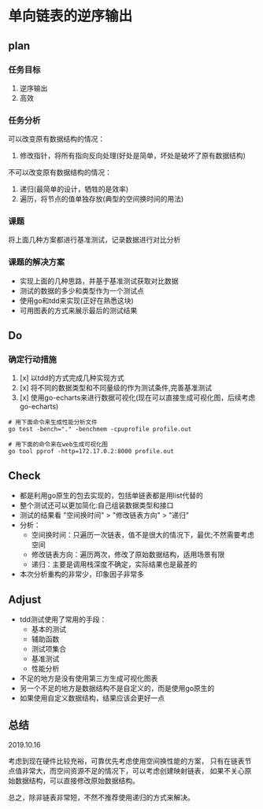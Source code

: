 # 单向链表的逆序输出

## plan

### 任务目标

1. 逆序输出
2. 高效

### 任务分析

可以改变原有数据结构的情况：

1. 修改指针，将所有指向反向处理(好处是简单，坏处是破坏了原有数据结构)

不可以改变原有数据结构的情况：

1. 递归(最简单的设计，牺牲的是效率)
2. 遍历，将节点的值单独存放(典型的空间换时间的用法)

### 课题

将上面几种方案都进行基准测试，记录数据进行对比分析

### 课题的解决方案

- 实现上面的几种思路，并基于基准测试获取对比数据
- 测试的数据的多少和类型作为一个测试点
- 使用go和tdd来实现(正好在熟悉这块)
- 可用图表的方式来展示最后的测试结果

## Do

### 确定行动措施

1. [x] 以tdd的方式完成几种实现方式
2. [x] 将不同的数据类型和不同量级的作为测试条件,完善基准测试
3. [x] 使用go-echarts来进行数据可视化(现在可以直接生成可视化图，后续考虑go-echarts)

```shell
# 用下面命令来生成性能分析文件
go test -bench="." -benchmem -cpuprofile profile.out

# 用下面的命令来在web生成可视化图
go tool pprof -http=172.17.0.2:8000 profile.out
```

## Check

- 都是利用go原生的包去实现的，包括单链表都是用list代替的
- 整个测试还可以更加简化:自己组装数据类型和接口
- 测试的结果看 "空间换时间" > "修改链表方向" > "递归"
- 分析：
  - 空间换时间：只遍历一次链表，值不是很大的情况下，最优;不然需要考虑空间
  - 修改链表方向：遍历两次，修改了原始数据结构，适用场景有限
  - 递归：主要是调用栈深度不确定，实际结果也是最差的
- 本次分析重构的非常少，印象因子非常多

## Adjust

- tdd测试使用了常用的手段：
  - 基本的测试
  - 辅助函数
  - 测试项集合
  - 基准测试
  - 性能分析
- 不足的地方是没有使用第三方生成可视化图表
- 另一个不足的地方是数据结构不是自定义的，而是使用go原生的
- 如果使用自定义数据结构，结果应该会更好一点

## 总结

2019.10.16

考虑到现在硬件比较充裕，可靠优先考虑使用空间换性能的方案，
只有在链表节点值非常大，而空间资源不足的情况下，可以考虑创建映射链表，
如果不关心原始数据结构，可以直接修改原始数据结构。

总之，除非链表非常短，不然不推荐使用递归的方式来解决。
